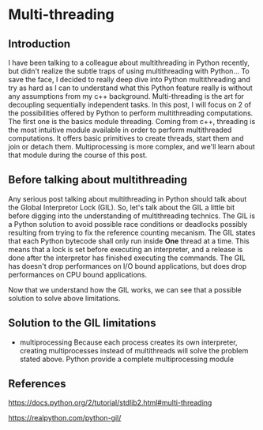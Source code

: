 # Multi-threading


## Introduction

I have been talking to a colleague about multithreading in Python recently, but didn't realize the subtle traps of using
multithreading with Python... To save the face, I decided to really deep dive into Python multithreading and 
try as hard as I can to understand what this Python feature really is without any assumptions from my c++ background.
Multi-threading is the art for decoupling sequentially independent tasks. In this post, I will focus on 2 of the possibilities
offered by Python to perform multithreading computations. The first one is the basics module threading.
Coming from c++, threading is the most intuitive module available in order to perform multithreaded computations.
It offers basic primitives to create threads, start them and join or detach them.
Multiprocessing is more complex, and we'll learn about that module during the course of this post.

## Before talking about multithreading

Any serious post talking about multithreading in Python should talk about the Global Interpretor Lock (GIL).
So, let's talk about the GIL a little bit before digging into the understanding of multithreading technics.
The GIL is a Python solution to avoid possible race conditions or deadlocks possibly resulting from trying to fix the reference counting mecanism.
The GIL states that each Python bytecode shall only run inside **One** thread at a time. This means that a lock is set before executing an interpreter, and a release is done after the interpretor has finished executing the commands.
The GIL has doesn't drop performances on I/O bound applications, but does drop performances on CPU bound applications.

Now that we understand how the GIL works, we can see that a possible solution to solve above limitations.

## Solution to the GIL limitations

- multiprocessing
  Because each process creates its own interpreter, creating multiprocesses instead of multithreads will solve the problem
  stated above.
  Python provide a complete multiprocessing module

## References 

https://docs.python.org/2/tutorial/stdlib2.html#multi-threading

https://realpython.com/python-gil/
